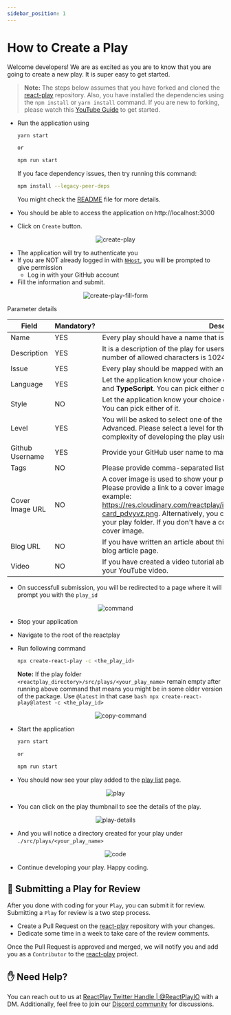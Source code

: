 ```yaml
---
sidebar_position: 1
---
```


# How to Create a Play

Welcome developers! We are as excited as you are to know that you are going to create a new play. It is super easy to get started.

> **Note:** The steps below assumes that you have forked and cloned the [react-play](https://github.com/reactplay/react-play) repository. Also, you have installed the dependencies using the `npm install` or `yarn install` command. If you are new to forking, please watch this [YouTube Guide](https://www.youtube.com/watch?v=h8suY-Osn8Q) to get started.

- Run the application using

  ```bash
  yarn start

  or

  npm run start
  ```

  If you face dependency issues, then try running this command:

  ```bash
  npm install --legacy-peer-deps
  ```

  You might check the [README](https://github.com/reactplay/react-play#readme) file for more details.

- You should be able to access the application on http://localhost:3000
- Click on `Create` button.

<p align="center">
  <img src="https://res.cloudinary.com/atapas/image/upload/v1675171492/ReactPlay/Screenshot_2023-01-31_at_6.43.49_PM_bkcvkv.png" alt="create-play" />
</p>

- The application will try to authenticate you
- If you are NOT already logged in with [`NHost`](https://nhost.io), you will be prompted to give permission
  - Log in with your GitHub account
- Fill the information and submit.

<p align="center">
  <img src="https://res.cloudinary.com/atapas/image/upload/v1675171492/ReactPlay/Screenshot_2023-01-31_at_6.51.24_PM_ljc1hz.png" alt="create-play-fill-form"/>
</p>

Parameter details

| Field           | Mandatory? | Description                                                                                                                                                                                                                                                                                                                                                                                                               |
| --------------- | ---------- | ------------------------------------------------------------------------------------------------------------------------------------------------------------------------------------------------------------------------------------------------------------------------------------------------------------------------------------------------------------------------------------------------------------------------- |
| Name            | YES        | Every play should have a name that is relatable to the play's idea.                                                                                                                                                                                                                                                                                                                                                       |
| Description     | YES        | It is a description of the play for users to understand it better. The maximum number of allowed characters is 1024.                                                                                                                                                                                                                                                                                                      |
| Issue           | YES        | Every play should be mapped with an issue. Select it here.                                                                                                                                                                                                                                                                                                                                                                |
| Language        | YES        | Let the application know your choice of script. It supports both <b>JavaScript</b> and <b>TypeScript</b>. You can pick either of it.                                                                                                                                                                                                                                                                                      |
| Style           | NO         | Let the application know your choice of style. It supports both <b>css</b> and <b>scss</b>. You can pick either of it.                                                                                                                                                                                                                                                                                                    |
| Level           | YES        | You will be asked to select one of the three levels, Beginner, Intermediate, or Advanced. Please select a level for the play. A level indicates the possible complexity of developing the play using React.                                                                                                                                                                                                               |
| Github Username | YES        | Provide your GitHub user name to mark you as the creator of the play.                                                                                                                                                                                                                                                                                                                                                     |
| Tags            | NO         | Please provide comma-separated list of tags. Example: JSX, Hooks                                                                                                                                                                                                                                                                                                                                                          |
| Cover Image URL | NO         | A cover image is used to show your play with a thumbnail in the play list page. Please provide a link to a cover image that is publicly accessible using a URL, example: https://res.cloudinary.com/reactplay/image/upload/v1649060528/demos/id-card_pdvyvz.png. Alternatively, you can have a cover.png file in the root of your play folder. If you don't have a cover image, the app will use the default cover image. |
| Blog URL        | NO         | If you have written an article about this play, please provide the link to your blog article page.                                                                                                                                                                                                                                                                                                                        |
| Video           | NO         | If you have created a video tutorial about this play, please provide the link to your YouTube video.                                                                                                                                                                                                                                                                                                                      |

- On successfull submission, you will be redirected to a page where it will prompt you with the `play_id`

<p align="center">
  <img src="https://res.cloudinary.com/atapas/image/upload/v1675172353/ReactPlay/Screenshot_2023-01-31_at_7.02.55_PM_k1tphu.png" alt="command" />
</p>

- Stop your application
- Navigate to the root of the reactplay
- Run following command

  ```bash
  npx create-react-play -c <the_play_id>
  ```

  **Note:** If the play folder `<reactplay_directory>/src/plays/<your_play_name>` remain empty after running above command that means you might be in some older version of the package. Use `@latest` in that case
  `bash
npx create-react-play@latest -c <the_play_id>
`
    <p align="center">
    <img src="https://res.cloudinary.com/atapas/image/upload/v1675172352/ReactPlay/Screenshot_2023-01-31_at_7.06.07_PM_jhbcbl.png" alt="copy-command" />
    </p>

- Start the application

  ```bash
  yarn start

  or

  npm run start
  ```

- You should now see your play added to the [play list](http://localhost:3000/plays) page.
<p align="center">
  <img src="https://res.cloudinary.com/atapas/image/upload/v1675172352/ReactPlay/Screenshot_2023-01-31_at_7.06.55_PM_gyck2r.png" alt="play" />
</p>

- You can click on the play thumbnail to see the details of the play.
<p align="center">
  <img src="https://res.cloudinary.com/atapas/image/upload/v1675172353/ReactPlay/Screenshot_2023-01-31_at_7.07.19_PM_dnmcuu.png" alt="play-details"/>
</p>

- And you will notice a directory created for your play under `./src/plays/<your_play_name>`
<p align="center">
  <img src="https://res.cloudinary.com/atapas/image/upload/v1675172514/ReactPlay/Screenshot_2023-01-31_at_7.10.36_PM_uxjomi.png" alt="code"/>
</p>

- Continue developing your play. Happy coding.

## 👀 Submitting a Play for Review

After you done with coding for your `Play`, you can submit it for review. Submitting a `Play` for review is a two step process.

- Create a Pull Request on the [react-play](https://github.com/reactplay/react-play) repository with your changes.
- Dedicate some time in a week to take care of the review comments.

Once the Pull Request is approved and merged, we will notify you and add you as a `Contributor` to the [react-play](https://github.com/reactplay/react-play) project.

## ✋ Need Help?

You can reach out to us at [ReactPlay Twitter Handle | @ReactPlayIO](https://twitter.com/ReactPlayIO) with a DM. Additionally, feel free to join our [Discord community](https://discord.gg/vrTxWUP8Am) for discussions.
